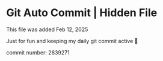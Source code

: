 # Git Auto Commit | Hidden File

This file was added Feb 12, 2025

Just for fun and keeping my daily git commit active 🤪

commit number: 2839271
